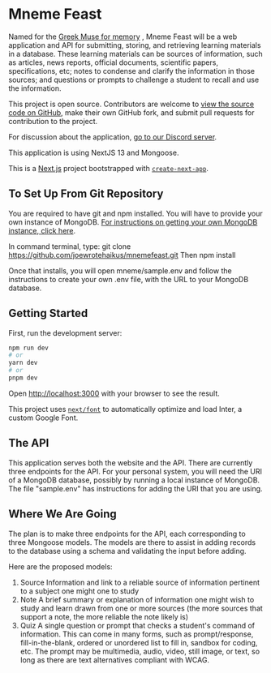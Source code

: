 Mneme Feast
===========

Named for the [Greek Muse for memory](https://en.wikipedia.org/wiki/Mneme) , Mneme Feast will be a web application and API for submitting, storing, and retrieving learning materials in a database. These learning materials can be sources of information, such as articles, news reports, official documents, scientific papers, specifications, etc; notes to condense and clarify the information in those sources; and questions or prompts to challenge a student to recall and use the information.

This project is open source. Contributors are welcome to [view the source code on GitHub](https://github.com/joewrotehaikus/mnemefeast), make their own GitHub fork, and submit pull requests for contribution to the project.

For discussion about the application, [go to our Discord server](https://discord.gg/PcsjqPFh).

This application is using NextJS 13 and Mongoose.

This is a [Next.js](https://nextjs.org/) project bootstrapped with [`create-next-app`](https://github.com/vercel/next.js/tree/canary/packages/create-next-app).

## To Set Up From Git Repository

You are required to have git and npm installed. You will have to provide your own instance of MongoDB. [For instructions on getting your own MongoDB instance, click here](https://www.mongodb.com/docs/manual/administration/install-community/).

In command terminal, type:
    git clone https://github.com/joewrotehaikus/mnemefeast.git
Then
    npm install

Once that installs, you will open mneme/sample.env and follow the instructions to create your own .env file, with the URL to your MongoDB database.

## Getting Started

First, run the development server:

```bash
npm run dev
# or
yarn dev
# or
pnpm dev
```

Open [http://localhost:3000](http://localhost:3000) with your browser to see the result.

This project uses [`next/font`](https://nextjs.org/docs/basic-features/font-optimization) to automatically optimize and load Inter, a custom Google Font.

## The API

This application serves both the website and the API. There are currently three endpoints for the API. For your personal system, you will need the URI of a MongoDB database, possibly by running a local instance of MongoDB. The file "sample.env" has instructions for adding the URI that you are using.

## Where We Are Going

The plan is to make three endpoints for the API, each corresponding to three Mongoose models. The models are there to assist in adding records to the database using a schema and validating the input before adding.

Here are the proposed models:
1. Source
    Information and link to a reliable source of information pertinent to a subject one might one to study
2. Note
    A brief summary or explanation of information one might wish to study and learn drawn from one or more sources (the more sources that support a note, the more reliable the note likely is)
3. Quiz
    A single question or prompt that checks a student's command of information. This can come in many forms, such as prompt/response, fill-in-the-blank, ordered or unordered list to fill in, sandbox for coding, etc. The prompt may be multimedia, audio, video, still image, or text, so long as there are text alternatives compliant with WCAG.